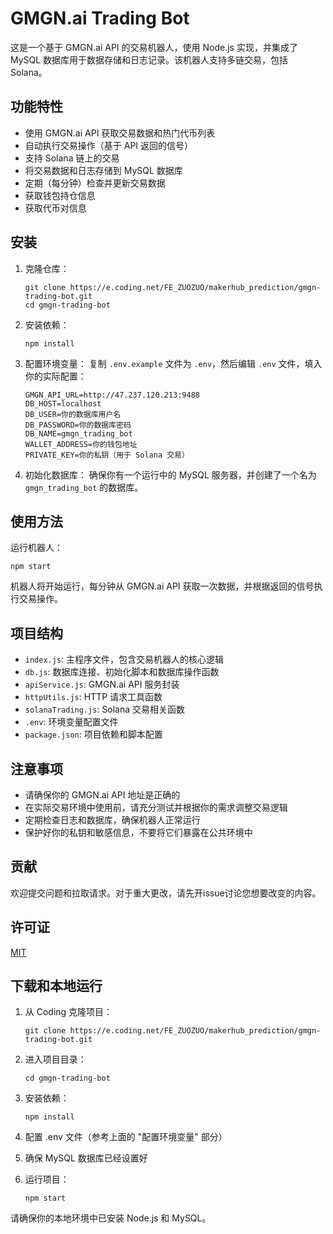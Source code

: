 # GMGN.ai Trading Bot

这是一个基于 GMGN.ai API 的交易机器人，使用 Node.js 实现，并集成了 MySQL 数据库用于数据存储和日志记录。该机器人支持多链交易，包括 Solana。

## 功能特性

- 使用 GMGN.ai API 获取交易数据和热门代币列表
- 自动执行交易操作（基于 API 返回的信号）
- 支持 Solana 链上的交易
- 将交易数据和日志存储到 MySQL 数据库
- 定期（每分钟）检查并更新交易数据
- 获取钱包持仓信息
- 获取代币对信息

## 安装

1. 克隆仓库：
   ```
   git clone https://e.coding.net/FE_ZUOZUO/makerhub_prediction/gmgn-trading-bot.git
   cd gmgn-trading-bot
   ```

2. 安装依赖：
   ```
   npm install
   ```

3. 配置环境变量：
   复制 `.env.example` 文件为 `.env`，然后编辑 `.env` 文件，填入你的实际配置：
   ```
   GMGN_API_URL=http://47.237.120.213:9488
   DB_HOST=localhost
   DB_USER=你的数据库用户名
   DB_PASSWORD=你的数据库密码
   DB_NAME=gmgn_trading_bot
   WALLET_ADDRESS=你的钱包地址
   PRIVATE_KEY=你的私钥（用于 Solana 交易）
   ```

4. 初始化数据库：
   确保你有一个运行中的 MySQL 服务器，并创建了一个名为 `gmgn_trading_bot` 的数据库。

## 使用方法

运行机器人：

```
npm start
```

机器人将开始运行，每分钟从 GMGN.ai API 获取一次数据，并根据返回的信号执行交易操作。

## 项目结构

- `index.js`: 主程序文件，包含交易机器人的核心逻辑
- `db.js`: 数据库连接、初始化脚本和数据库操作函数
- `apiService.js`: GMGN.ai API 服务封装
- `httpUtils.js`: HTTP 请求工具函数
- `solanaTrading.js`: Solana 交易相关函数
- `.env`: 环境变量配置文件
- `package.json`: 项目依赖和脚本配置

## 注意事项

- 请确保你的 GMGN.ai API 地址是正确的
- 在实际交易环境中使用前，请充分测试并根据你的需求调整交易逻辑
- 定期检查日志和数据库，确保机器人正常运行
- 保护好你的私钥和敏感信息，不要将它们暴露在公共环境中

## 贡献

欢迎提交问题和拉取请求。对于重大更改，请先开issue讨论您想要改变的内容。

## 许可证

[MIT](https://choosealicense.com/licenses/mit/)

## 下载和本地运行

1. 从 Coding 克隆项目：
   ```
   git clone https://e.coding.net/FE_ZUOZUO/makerhub_prediction/gmgn-trading-bot.git
   ```

2. 进入项目目录：
   ```
   cd gmgn-trading-bot
   ```

3. 安装依赖：
   ```
   npm install
   ```

4. 配置 .env 文件（参考上面的 "配置环境变量" 部分）

5. 确保 MySQL 数据库已经设置好

6. 运行项目：
   ```
   npm start
   ```

请确保你的本地环境中已安装 Node.js 和 MySQL。
